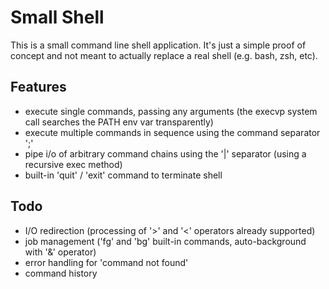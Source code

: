 # Small Shell

This is a small command line shell application.  It's just a simple proof of concept and not meant to actually replace a real shell (e.g. bash, zsh, etc).


## Features
* execute single commands, passing any arguments (the execvp system call searches the PATH env var transparently)
* execute multiple commands in sequence using the command separator ';'
* pipe i/o of arbitrary command chains using the '|' separator (using a recursive exec method)
* built-in 'quit' / 'exit' command to terminate shell


## Todo
* I/O redirection (processing of '>' and '<' operators already supported)
* job management ('fg' and 'bg' built-in commands, auto-background with '&' operator)
* error handling for 'command not found'
* command history
